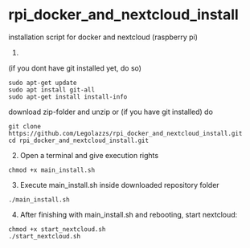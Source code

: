 # rpi_docker_and_nextcloud_install
installation script for docker and nextcloud (raspberry pi)

1. 
(if you dont have git installed yet, do so)
```
sudo apt-get update
sudo apt install git-all
sudo apt-get install install-info
```
download zip-folder and unzip or (if you have git installed) do

```
git clone https://github.com/Legolazzs/rpi_docker_and_nextcloud_install.git
cd rpi_docker_and_nextcloud_install.git
```
2. Open a terminal and give execution rights

```
chmod +x main_install.sh
```
3. Execute main_install.sh inside downloaded repository folder

```
./main_install.sh
```
4. After finishing with main_install.sh and rebooting, start nextcloud:
```
chmod +x start_nextcloud.sh
./start_nextcloud.sh
```
